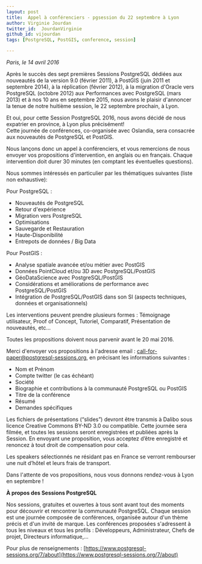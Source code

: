 ```yaml
---
layout: post
title:  Appel à conférenciers - pgsession du 22 septembre à Lyon
author: Virginie Jourdan
twitter_id:  JourdanVirginie   
github_id: vijourdan
tags: [PostgreSQL, PostGIS, conference, session]

---
```

*Paris, le 14 avril 2016*

Après le succès des sept premières Sessions PostgreSQL dédiées aux nouveautés de la version 9.0 (février 2011), à PostGIS (juin 2011 et septembre 2014), à la réplication (février 2012), à la migration d'Oracle vers PostgreSQL (octobre 2012) aux Performances avec PostgreSQL (mars 2013) et à nos 10 ans en septembre 2015, nous avons le plaisir d'annoncer la tenue de notre huitième session, le 22 septembre prochain, à Lyon.

<!--MORE-->

Et oui, pour cette Session PostgreSQL 2016, nous avons décidé de nous expatrier en province, à Lyon plus précisément!    
Cette journée de conférences, co-organisée avec Oslandia, sera consacrée aux nouveautés de PostgreSQL et PostGIS.

Nous lançons donc un appel à conférenciers, et vous remercions de nous envoyer vos propositions d'intervention, en anglais ou en français. 
Chaque intervention doit durer 30 minutes (en comptant les éventuelles questions). 

Nous sommes intéressés en particulier par les thématiques suivantes (liste non exhaustive):

Pour PostgreSQL :

  * Nouveautés de PostgreSQL 
  * Retour d'expérience
  * Migration vers PostgreSQL
  * Optimisations 
  * Sauvegarde et Restauration
  * Haute-Disponibilité
  * Entrepots de données / Big Data

Pour PostGIS :

  * Analyse spatiale avancée et/ou métier avec PostGIS
  * Données PointCloud et/ou 3D avec PostgreSQL/PostGIS
  * GéoDataScience avec PostgreSQL/PostGIS 
  * Considérations et améliorations de performance avec PostgreSQL/PostGIS 
  * Intégration de PostgreSQL/PostGIS dans son SI (aspects techniques, données et organisationnels)

Les interventions peuvent prendre plusieurs formes : Témoignage utilisateur, Proof of Concept, Tutoriel, Comparatif, Présentation de nouveautés, etc… 

Toutes les propositions doivent nous parvenir avant le 20 mai 2016. 

Merci d'envoyer vos propositions à l'adresse email : [call-for-paper@postgresql-sessions.org](mailto:call-for-paper@postgresql-sessions.org), en précisant les informations suivantes :

  * Nom et Prénom
  * Compte twitter (le cas échéant)
  * Société
  * Biographie et contributions à la communauté PostgreSQL ou PostGIS
  * Titre de la conférence
  * Résumé
  * Demandes spécifiques

Les fichiers de présentations (“slides”) devront être transmis à Dalibo sous licence Creative Commons BY-ND 3.0 ou compatible. 
Cette journée sera filmée, et toutes les sessions seront enregistrées et publiées après la Session. En envoyant une proposition, vous acceptez d’être enregistré et renoncez à tout droit de compensation pour cela.

Les speakers sélectionnés ne résidant pas en France se verront rembourser une nuit d’hôtel et leurs frais de transport.

Dans l'attente de vos propositions, nous vous donnons rendez-vous à Lyon en septembre !


**À propos des Sessions PostgreSQL**

Nos sessions, gratuites et ouvertes à tous sont avant tout des moments pour découvrir et rencontrer la communauté PostgreSQL. Chaque session est une journée composée de conférences, organisée autour d'un thème précis et d'un invité de marque. Les conférences proposées s'adressent à tous les niveaux et tous les profils : Développeurs, Administrateur, Chefs de projet, Directeurs informatique,…

Pour plus de renseignements : [https://www.postgresql-sessions.org/7/about](https://www.postgresql-sessions.org/7/about)  
